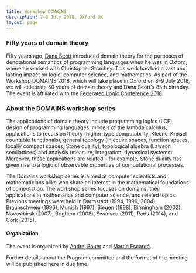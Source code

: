 ```yaml
---
title: Workshop DOMAINS
description: 7–8 July 2018, Oxford UK
layout: page
---
```


### Fifty years of domain theory

Fifty years ago, [Dana Scott](https://www.cs.cmu.edu/~scott/)
introduced domain theory for the purposes of denotational semantics of
programming languages when he was in Oxford, where he worked with
Christopher Strachey. This work has had a vast and lasting impact on
logic, computer science, and mathematics. As part of the Workshop
DOMAINS'2018, which will take place in Oxford on 8–9 July 2018, we
will celebrate 50 years of domain theory and Dana Scott's 85th
birthday. The event is affiliated with the [Federated Logic Conference
2018](http://www.floc2018.org).

### About the DOMAINS workshop series

The applications of domain theory include programming logics (LCF), design of programming
languages, models of the lambda calculus, applications to recursion theory (higher-type
computability, Kleene-Kreisel countable functionals), general topology (injective spaces,
function spaces, locally compact spaces, Stone duality), topological algebra (Lawson
semilattices) and analysis (measure, integration, dynamical systems). Moreover, these
applications are related – for example, Stone duality has given rise to a logic of
observable properties of computational processes.

The Domains workshop series is aimed at computer scientists and mathematicians alike who
share an interest in the mathematical foundations of computation. The workshop series
focuses on domains, their applications in mathematics and computer science, and related
topics. Previous meetings were held in Darmstadt (1994, 1999, 2004), Braunschweig (1996),
Munich (1997), Siegen (1998), Birmingham (2002), Novosibirsk (2007), Brighton (2008),
Swansea (2011), Paris (2014), and Cork (2015).

#### Organization

The event is organized by [Andrej Bauer](http://www.andrej.com/) and [Martín Escardó](http://www.cs.bham.ac.uk/~mhe/).

Further details about the Program committee and the format of the meeting will be
published here in due time.

